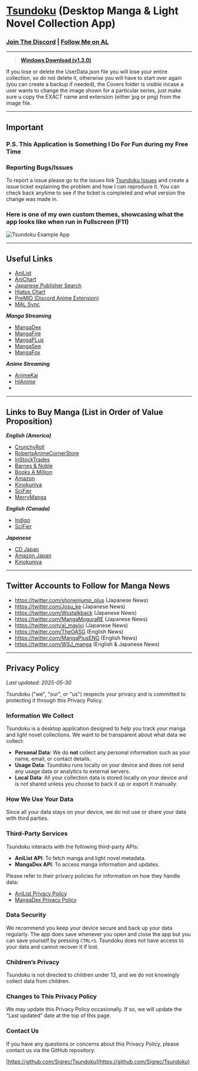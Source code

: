 # [Tsundoku](https://en.wikipedia.org/wiki/Tsundoku) (Desktop Manga & Light Novel Collection App)
### [Join The Discord](https://discord.gg/QcZ5jcFPeU) | [Follow Me on AL](https://anilist.co/user/Preminence/)
***
>**[Windows Download (v1.3.0)](https://apps.microsoft.com/detail/9p85xxdqfhs2?hl=en-us&gl=US&ocid=pdpshare)**

If you lose or delete the UserData.json file you will lose your entire collection, so do not delete it, otherwise you  will have to start over again (you can create a backup if needed), the Covers folder is visible incase a user wants to change the image shown for a particular series, just make sure u copy the EXACT name and extension (either jpg or png) from the image file.

***
## Important
### P.S. This Application is Something I Do For Fun during my Free Time

### Reporting Bugs/Issues
To report a issue please go to the issues link [Tsundoku Issues](https://github.com/Sigrec/TsundokuApp/issues) and create a issue ticket explaining the problem and how I can reproduce it. You can check back anytime to see if the ticket is completed and what version the change was made in.


### Here is one of my own custom themes, showcasing what the app looks like when run in Fullscreen (F11)
![Tsundoku Example App](https://github.com/Sigrec/TsundokuApp/blob/main/Src/Assets/ThemeExample.png)

***

## Useful Links
- [AniList](https://anilist.co/hom)
- [AniChart](https://anichart.net/Summer-2025)
- [Japanese Publisher Search](https://comic.k-manga.jp/)
- [Hiatus Chart](https://www.reddit.com/r/HiatusCharts/comments/pfqlbz/all_charts/)
- [PreMID (Discord Anime Extension)](h**t**tps://premid.app/)
- [MAL Sync](https://malsync.moe/)

***Manga Streaming***
- [MangaDex](https://mangadex.org/)
- [MangaFire](https://mangafire.to/home)
- [MangaPLus](https://mangaplus.shueisha.co.jp/updates)
- [MangaSee](https://mangasee123.com/)
- [MangaFox](hhttps://fanfox.net/)

***Anime Streaming***
- [AnimeKai](https://animekai.to/home)
- [HiAnime](https://hianime.to/home)
- 
***

## Links to Buy Manga (List in Order of Value Proposition)
***English (America)***
- [CrunchyRoll](https://store.crunchyroll.com/collections/manga-books/)
- [RobertsAnimeCornerStore](https://www.animecornerstore.com/graphicnovels1.html)
- [InStockTrades](https://www.instocktrades.com/)
- [Barnes & Noble](https://www.barnesandnoble.com/b/books/graphic-novels-comics/manga/_/N-1sZ29Z8q8Zucc)
- [Books A Million](https://www.booksamillion.com/manga)
- [Amazon](https://www.amazon.com/Manga-Comics-Graphic-Novels-Books/b?node=4367)
- [Kinokuniya](https://united-states.kinokuniya.com/)
- [SciFier](https://scifier.com/)
- [MerryManga](https://www.merrymanga.com/)

***English (Canada)***
- [Indigo](https://www.Indigo.com/)
- [SciFier](https://scifier.com/?setCurrencyId=6)

***Japanese***
- [CD Japan](https://www.cdjapan.co.jp/)
- [Amazon Japan](https://www.amazon.co.jp/)
- [Kinokuniya](https://united-states.kinokuniya.com/)

***

## Twitter Accounts to Follow for Manga News
- https://twitter.com/shonenjump_plus (Japanese News)
- https://twitter.com/Josu_ke (Japanese News)
- https://twitter.com/Wsstalkback (Japanese News)
- https://twitter.com/MangaMoguraRE (Japanese News)
- https://twitter.com/al_mavivi (Japanese News)
- https://twitter.com/TheOASG (English News)
- https://twitter.com/MangaPlusENG (English News)
- https://twitter.com/WSJ_manga (English & Japanese News)

***

## Privacy Policy

_Last updated: 2025-05-30_

Tsundoku ("we", "our", or "us") respects your privacy and is committed to protecting it through this Privacy Policy.

### Information We Collect

Tsundoku is a desktop application designed to help you track your manga and light novel collections. We want to be transparent about what data we collect:

- **Personal Data**: We do **not** collect any personal information such as your name, email, or contact details.
- **Usage Data**: Tsundoku runs locally on your device and does not send any usage data or analytics to external servers.
- **Local Data**: All your collection data is stored locally on your device and is not shared unless you choose to back it up or export it manually.

### How We Use Your Data

Since all your data stays on your device, we do not use or share your data with third parties.

### Third-Party Services

Tsundoku interacts with the following third-party APIs:

- **AniList API**: To fetch manga and light novel metadata.
- **MangaDex API**: To access manga information and updates.

Please refer to their privacy policies for information on how they handle data:

- [AniList Privacy Policy](https://anilist.co/privacy/)
- [MangaDex Privacy Policy](https://mangadex.org/privacy)

### Data Security

We recommend you keep your device secure and back up your data regularly. The app does save whenever you open and close the app but you can save yourself by pressing `CTRL+S`. Tsundoku does not have access to your data and cannot recover it if lost.

### Children’s Privacy

Tsundoku is not directed to children under 13, and we do not knowingly collect data from children.

### Changes to This Privacy Policy

We may update this Privacy Policy occasionally. If so, we will update the “Last updated” date at the top of this page.

### Contact Us

If you have any questions or concerns about this Privacy Policy, please contact us via the GitHub repository:

[https://github.com/Sigrec/Tsundoku](https://github.com/Sigrec/Tsundoku)

